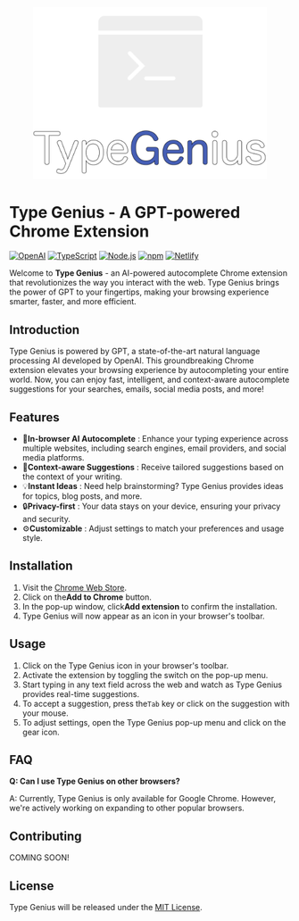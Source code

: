 <p align="center">
  <img width="420px" src="static/images/logo.png">
</p>

# Type Genius - A GPT-powered Chrome Extension

[![OpenAI](https://img.shields.io/badge/OpenAI-%2300A0E4?style=for-the-badge&logo=openai&logoColor=white)](https://openai.com/) [![TypeScript](https://img.shields.io/badge/TypeScript-%23007ACC?style=for-the-badge&logo=typescript&logoColor=white)](https://www.typescriptlang.org/) [![Node.js](https://img.shields.io/badge/Node.js-%23339933?style=for-the-badge&logo=node.js&logoColor=white)](https://nodejs.org/) [![npm](https://img.shields.io/badge/npm-%23CB3837?style=for-the-badge&logo=npm&logoColor=white)](https://www.npmjs.com/) [![Netlify](https://img.shields.io/badge/Netlify-%2300C7B7?style=for-the-badge&logo=netlify&logoColor=white)](https://www.netlify.com/)

Welcome to **Type Genius** - an AI-powered autocomplete Chrome extension that revolutionizes the way you interact with the web. Type Genius brings the power of GPT to your fingertips, making your browsing experience smarter, faster, and more efficient.

## Introduction

Type Genius is powered by GPT, a state-of-the-art natural language processing AI developed by OpenAI. This groundbreaking Chrome extension elevates your browsing experience by autocompleting your entire world. Now, you can enjoy fast, intelligent, and context-aware autocomplete suggestions for your searches, emails, social media posts, and more!

## Features

* 🚀**In-browser AI Autocomplete** : Enhance your typing experience across multiple websites, including search engines, email providers, and social media platforms.
* 🎯**Context-aware Suggestions** : Receive tailored suggestions based on the context of your writing.
* 💡**Instant Ideas** : Need help brainstorming? Type Genius provides ideas for topics, blog posts, and more.
* 🔒**Privacy-first** : Your data stays on your device, ensuring your privacy and security.
* ⚙️**Customizable** : Adjust settings to match your preferences and usage style.

## Installation

1. Visit the [Chrome Web Store](https://chrome.google.com/webstore/detail/type-genius/your-extension-id).
2. Click on the**Add to Chrome** button.
3. In the pop-up window, click**Add extension** to confirm the installation.
4. Type Genius will now appear as an icon in your browser's toolbar.

## Usage

1. Click on the Type Genius icon in your browser's toolbar.
2. Activate the extension by toggling the switch on the pop-up menu.
3. Start typing in any text field across the web and watch as Type Genius provides real-time suggestions.
4. To accept a suggestion, press the`Tab` key or click on the suggestion with your mouse.
5. To adjust settings, open the Type Genius pop-up menu and click on the gear icon.

## FAQ

**Q: Can I use Type Genius on other browsers?**

A: Currently, Type Genius is only available for Google Chrome. However, we're actively working on expanding to other popular browsers.

## Contributing

COMING SOON!

## License

Type Genius will be released under the [MIT License](https://github.com/your-github-username/type-genius/blob/main/LICENSE).

